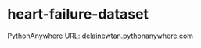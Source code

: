 # heart-failure-dataset
PythonAnywhere URL: [delainewtan.pythonanywhere.com](delainewtan.pythonanywhere.com)
